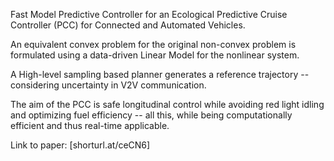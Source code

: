 Fast Model Predictive Controller for an Ecological Predictive Cruise Controller (PCC) for Connected and Automated Vehicles.

An equivalent convex problem for the original non-convex problem is formulated using a data-driven Linear Model for the nonlinear system.

A High-level sampling based planner generates a reference trajectory -- considering uncertainty in V2V communication.

The aim of the PCC is safe longitudinal control while avoiding red light idling and optimizing fuel efficiency -- all this, while being computationally efficient and thus real-time applicable. 

Link to paper: [shorturl.at/ceCN6]
